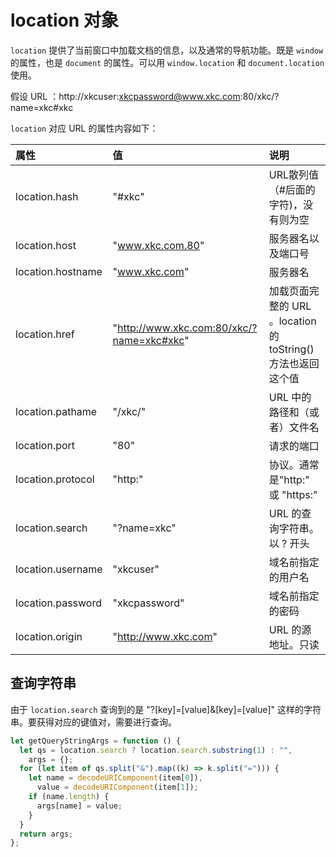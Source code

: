 # location 对象

`location` 提供了当前窗口中加载文档的信息，以及通常的导航功能。既是 `window` 的属性，也是 `document` 的属性。可以用 `window.location` 和 `document.location`  使用。

假设 URL ：http://xkcuser:xkcpassword@www.xkc.com:80/xkc/?name=xkc#xkc

`location` 对应 URL 的属性内容如下：

| 属性              | 值                                        | 说明                                                         |
| :---------------- | :---------------------------------------- | :----------------------------------------------------------- |
| location.hash     | "#xkc"                                    | URL散列值（#后面的字符)，没有则为空                          |
| location.host     | "www.xkc.com.80"                          | 服务器名以及端口号                                           |
| location.hostname | "www.xkc.com"                             | 服务器名                                                     |
| location.href     | "http://www.xkc.com:80/xkc/?name=xkc#xkc" | 加载页面完整的 URL 。location 的 toString() 方法也返回这个值 |
| location.pathame  | "/xkc/"                                   | URL 中的路径和（或者）文件名                                 |
| location.port     | "80"                                      | 请求的端口                                                   |
| location.protocol | "http:"                                   | 协议。通常是"http:" 或 "https:"                              |
| location.search   | "?name=xkc"                               | URL 的查询字符串。以 ? 开头                                  |
| location.username | "xkcuser"                                 | 域名前指定的用户名                                           |
| location.password | "xkcpassword"                             | 域名前指定的密码                                             |
| location.origin   | "http://www.xkc.com"                      | URL 的源地址。只读                                           |

## 查询字符串

由于 `location.search` 查询到的是 "?[key]=[value]&[key]=[value]"  这样的字符串。要获得对应的键值对，需要进行查询。

```javascript
let getQueryStringArgs = function () {
  let qs = location.search ? location.search.substring(1) : "",
    args = {};
  for (let item of qs.split("&").map((k) => k.split("="))) {
    let name = decodeURIComponent(item[0]),
      value = decodeURIComponent(item[1]);
    if (name.length) {
      args[name] = value;
    }
  }
  return args;
};
```

